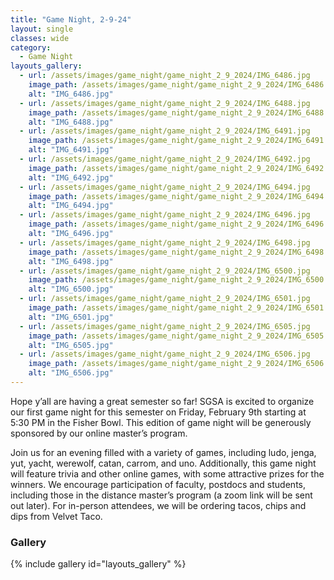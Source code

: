 ```yaml
---
title: "Game Night, 2-9-24"
layout: single
classes: wide
category:
  - Game Night
layouts_gallery:
  - url: /assets/images/game_night/game_night_2_9_2024/IMG_6486.jpg
    image_path: /assets/images/game_night/game_night_2_9_2024/IMG_6486.jpg
    alt: "IMG_6486.jpg"
  - url: /assets/images/game_night/game_night_2_9_2024/IMG_6488.jpg
    image_path: /assets/images/game_night/game_night_2_9_2024/IMG_6488.jpg
    alt: "IMG_6488.jpg"
  - url: /assets/images/game_night/game_night_2_9_2024/IMG_6491.jpg
    image_path: /assets/images/game_night/game_night_2_9_2024/IMG_6491.jpg
    alt: "IMG_6491.jpg"
  - url: /assets/images/game_night/game_night_2_9_2024/IMG_6492.jpg
    image_path: /assets/images/game_night/game_night_2_9_2024/IMG_6492.jpg
    alt: "IMG_6492.jpg"
  - url: /assets/images/game_night/game_night_2_9_2024/IMG_6494.jpg
    image_path: /assets/images/game_night/game_night_2_9_2024/IMG_6494.jpg
    alt: "IMG_6494.jpg"
  - url: /assets/images/game_night/game_night_2_9_2024/IMG_6496.jpg
    image_path: /assets/images/game_night/game_night_2_9_2024/IMG_6496.jpg
    alt: "IMG_6496.jpg"
  - url: /assets/images/game_night/game_night_2_9_2024/IMG_6498.jpg
    image_path: /assets/images/game_night/game_night_2_9_2024/IMG_6498.jpg
    alt: "IMG_6498.jpg"
  - url: /assets/images/game_night/game_night_2_9_2024/IMG_6500.jpg
    image_path: /assets/images/game_night/game_night_2_9_2024/IMG_6500.jpg
    alt: "IMG_6500.jpg"
  - url: /assets/images/game_night/game_night_2_9_2024/IMG_6501.jpg
    image_path: /assets/images/game_night/game_night_2_9_2024/IMG_6501.jpg
    alt: "IMG_6501.jpg"
  - url: /assets/images/game_night/game_night_2_9_2024/IMG_6505.jpg
    image_path: /assets/images/game_night/game_night_2_9_2024/IMG_6505.jpg
    alt: "IMG_6505.jpg"
  - url: /assets/images/game_night/game_night_2_9_2024/IMG_6506.jpg
    image_path: /assets/images/game_night/game_night_2_9_2024/IMG_6506.jpg
    alt: "IMG_6506.jpg"
---
```


Hope y’all are having a great semester so far! SGSA is excited to organize our first game night for this semester on Friday, February 9th starting at 5:30 PM in the Fisher Bowl. This edition of game night will be generously sponsored by our online master’s program.

Join us for an evening filled with a variety of games, including ludo, jenga, yut, yacht, werewolf, catan, carrom, and uno.  Additionally, this game night will feature trivia and other online games, with some attractive prizes for the winners. We encourage participation of faculty, postdocs and students, including those in the distance master’s program (a zoom link will be sent out later). For in-person attendees, we will be ordering tacos, chips and dips from Velvet Taco.

### Gallery
{% include gallery id="layouts_gallery" %}



